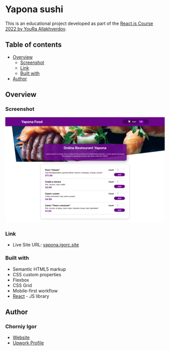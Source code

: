 # Yapona sushi

This is an educational project developed as part of the [React.js Сourse 2022 by YouRa Allakhverdov](https://www.udemy.com/course/react-np/).

## Table of contents

- [Overview](#overview)
  - [Screenshot](#screenshot)
  - [Link](#link)
  - [Built with](#built-with)
- [Author](#author)

## Overview


### Screenshot

![](./design/desktop.png)

### Link

- Live Site URL: [yapona.igorc.site](https://yapona.igorc.site/)

### Built with

- Semantic HTML5 markup
- CSS custom properties
- Flexbox
- CSS Grid
- Mobile-first workflow
- [React](https://reactjs.org/) - JS library

## Author

### Chorniy Igor

- [Website](https://igorc.site/)
- [Upwork Profile](https://www.upwork.com/freelancers/~01c5afe5dda1df0850)
